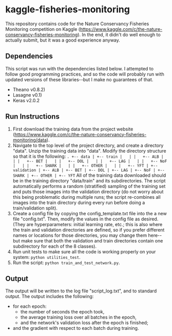 # kaggle-fisheries-monitoring

This repository contains code for the Nature Conservancy Fisheries Monitoring competition on Kaggle (https://www.kaggle.com/c/the-nature-conservancy-fisheries-monitoring). In the end, it didn't do well enough to actually submit, but it was a good experience anyway. 

## Dependencies

This script was run with the dependencies listed below. I attempted to follow good programming practices, and so the code will probably run with updated versions of these libraries--but I make no guarantees of that. 
- Theano v0.8.2)
- Lasagne v0.1)
- Keras v2.0.2

## Run Instructions

1. First download the training data from the project website (https://www.kaggle.com/c/the-nature-conservancy-fisheries-monitoring/data). 
2. Navigate to the top level of the project directory, and create a directory "data". Unzip the training data into "data". Modify the directory structure so that it is the following:
`.
+-- data
    |
    +-- train
    |   |
    |   +-- ALB
    |   |
    |   +-- BET
    |   |
    |   +-- DOL
    |   |
    |   +-- LAG
    |   |
    |   +-- NoF
    |   |
    |   +-- SHARK
    |   |
    |   +-- OTHER
    |   |
    |   +-- YFT
    |
    +-- validation
        |
        +-- ALB
        |
        +-- BET
        |
        +-- DOL
        |
        +-- LAG
        |
        +-- NoF
        |
        +-- SHARK
        |
        +-- OTHER
        |
        +-- YFT`
All of the training data downloaded should be in the training directory "data/train" and its subdirectories. The script automatically performs a random (stratified) sampling of the training set and puts those images into the validation directory (do not worry about this being problematic during multiple runs; the script re-combines all images into the train directory during every run before doing a train/validation split). 
3. Create a config file by copying the config_template.txt file into the a new file "config.txt". Then, modify the values in the config file as desired. (They are hyperparameters: initial learning rate, etc.; this is also where the train and validation directories are defined, so if you prefer different names or locations for those directories, you may change them here--but make sure that both the validation and train directories contain one subdirectory for each of the 8 classes). 
4. Run unit tests to make sure all the code is working properly on your system: `python utilities_test`. 
5. Run the script: `python train_and_test_network.py`. 

## Output

The output will be written to the log file "script_log.txt", and to standard output. The output includes the following:
* for each epoch:
    * the number of seconds the epoch took,
    * the average training loss over all batches in the epoch,
    * and the network's validation loss after the epoch is finished;
* and the gradient with respect to each batch during training.

